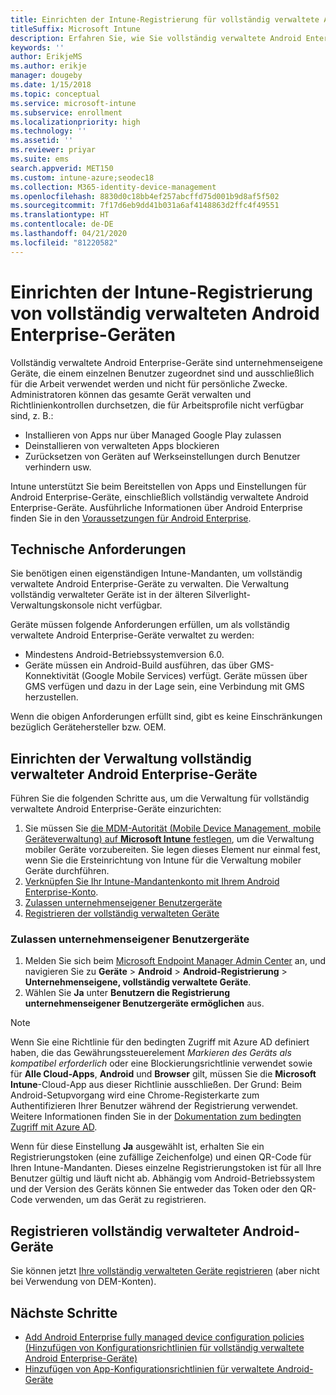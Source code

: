 ```yaml
---
title: Einrichten der Intune-Registrierung für vollständig verwaltete Android Enterprise-Geräte
titleSuffix: Microsoft Intune
description: Erfahren Sie, wie Sie vollständig verwaltete Android Enterprise-Geräte in Intune registrieren.
keywords: ''
author: ErikjeMS
ms.author: erikje
manager: dougeby
ms.date: 1/15/2018
ms.topic: conceptual
ms.service: microsoft-intune
ms.subservice: enrollment
ms.localizationpriority: high
ms.technology: ''
ms.assetid: ''
ms.reviewer: priyar
ms.suite: ems
search.appverid: MET150
ms.custom: intune-azure;seodec18
ms.collection: M365-identity-device-management
ms.openlocfilehash: 8830d0c18bb4ef257abcffd75d001b9d8af5f502
ms.sourcegitcommit: 7f17d6eb9dd41b031a6af4148863d2ffc4f49551
ms.translationtype: HT
ms.contentlocale: de-DE
ms.lasthandoff: 04/21/2020
ms.locfileid: "81220582"
---
```

# <a name="set-up-intune-enrollment-of-android-enterprise-fully-managed-devices"></a>Einrichten der Intune-Registrierung von vollständig verwalteten Android Enterprise-Geräten 

Vollständig verwaltete Android Enterprise-Geräte sind unternehmenseigene Geräte, die einem einzelnen Benutzer zugeordnet sind und ausschließlich für die Arbeit verwendet werden und nicht für persönliche Zwecke. Administratoren können das gesamte Gerät verwalten und Richtlinienkontrollen durchsetzen, die für Arbeitsprofile nicht verfügbar sind, z. B.:
- Installieren von Apps nur über Managed Google Play zulassen
- Deinstallieren von verwalteten Apps blockieren
- Zurücksetzen von Geräten auf Werkseinstellungen durch Benutzer verhindern usw.

Intune unterstützt Sie beim Bereitstellen von Apps und Einstellungen für Android Enterprise-Geräte, einschließlich vollständig verwaltete Android Enterprise-Geräte. Ausführliche Informationen über Android Enterprise finden Sie in den [Voraussetzungen für Android Enterprise](https://support.google.com/work/android/answer/6174145?hl=en&ref_topic=6151012).

## <a name="technical-requirements"></a>Technische Anforderungen

Sie benötigen einen eigenständigen Intune-Mandanten, um vollständig verwaltete Android Enterprise-Geräte zu verwalten. Die Verwaltung vollständig verwalteter Geräte ist in der älteren Silverlight-Verwaltungskonsole nicht verfügbar.

Geräte müssen folgende Anforderungen erfüllen, um als vollständig verwaltete Android Enterprise-Geräte verwaltet zu werden:

- Mindestens Android-Betriebssystemversion 6.0.
- Geräte müssen ein Android-Build ausführen, das über GMS-Konnektivität (Google Mobile Services) verfügt. Geräte müssen über GMS verfügen und dazu in der Lage sein, eine Verbindung mit GMS herzustellen.

Wenn die obigen Anforderungen erfüllt sind, gibt es keine Einschränkungen bezüglich Gerätehersteller bzw. OEM.

## <a name="set-up-android-enterprise-fully-managed-device-management"></a>Einrichten der Verwaltung vollständig verwalteter Android Enterprise-Geräte

Führen Sie die folgenden Schritte aus, um die Verwaltung für vollständig verwaltete Android Enterprise-Geräte einzurichten:

1. Sie müssen Sie [die MDM-Autorität (Mobile Device Management, mobile Geräteverwaltung) auf **Microsoft Intune** festlegen](../fundamentals/mdm-authority-set.md), um die Verwaltung mobiler Geräte vorzubereiten. Sie legen dieses Element nur einmal fest, wenn Sie die Ersteinrichtung von Intune für die Verwaltung mobiler Geräte durchführen.
2. [Verknüpfen Sie Ihr Intune-Mandantenkonto mit Ihrem Android Enterprise-Konto](connect-intune-android-enterprise.md).
3. [Zulassen unternehmenseigener Benutzergeräte](#enable-corporate-owned-user-devices)
4. [Registrieren der vollständig verwalteten Geräte](#enroll-the-fully-managed-devices)

### <a name="enable-corporate-owned-user-devices"></a>Zulassen unternehmenseigener Benutzergeräte

1. Melden Sie sich beim [Microsoft Endpoint Manager Admin Center](https://go.microsoft.com/fwlink/?linkid=2109431) an, und navigieren Sie zu **Geräte** > **Android** > **Android-Registrierung**  > **Unternehmenseigene, vollständig verwaltete Geräte**.
2. Wählen Sie **Ja** unter **Benutzern die Registrierung unternehmenseigener Benutzergeräte ermöglichen** aus.

> [!NOTE]
> Wenn Sie eine Richtlinie für den bedingten Zugriff mit Azure AD definiert haben, die das Gewährungssteuerelement *Markieren des Geräts als kompatibel erforderlich* oder eine Blockierungsrichtlinie verwendet sowie für **Alle Cloud-Apps**, **Android** und **Browser** gilt, müssen Sie die **Microsoft Intune**-Cloud-App aus dieser Richtlinie ausschließen. Der Grund: Beim Android-Setupvorgang wird eine Chrome-Registerkarte zum Authentifizieren Ihrer Benutzer während der Registrierung verwendet. Weitere Informationen finden Sie in der [Dokumentation zum bedingten Zugriff mit Azure AD](https://docs.microsoft.com/azure/active-directory/conditional-access/).

Wenn für diese Einstellung **Ja** ausgewählt ist, erhalten Sie ein Registrierungstoken (eine zufällige Zeichenfolge) und einen QR-Code für Ihren Intune-Mandanten. Dieses einzelne Registrierungstoken ist für all Ihre Benutzer gültig und läuft nicht ab. Abhängig vom Android-Betriebssystem und der Version des Geräts können Sie entweder das Token oder den QR-Code verwenden, um das Gerät zu registrieren.

## <a name="enroll-the-fully-managed-devices"></a>Registrieren vollständig verwalteter Android-Geräte
Sie können jetzt [Ihre vollständig verwalteten Geräte registrieren](android-dedicated-devices-fully-managed-enroll.md) (aber nicht bei Verwendung von DEM-Konten).

## <a name="next-steps"></a>Nächste Schritte
- [Add Android Enterprise fully managed device configuration policies (Hinzufügen von Konfigurationsrichtlinien für vollständig verwaltete Android Enterprise-Geräte)](../configuration/device-restrictions-android-for-work.md#device-owner-only)
- [Hinzufügen von App-Konfigurationsrichtlinien für verwaltete Android-Geräte](../apps/app-configuration-policies-use-android.md)


